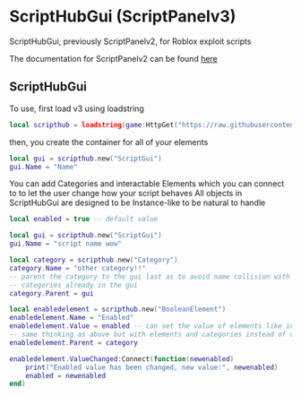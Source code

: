 # ScriptHubGui (ScriptPanelv3)
ScriptHubGui, previously ScriptPanelv2, for Roblox exploit scripts

The documentation for ScriptPanelv2 can be found [here](https://github.com/ceat-ceat/ScriptHubGui/wiki/Script-Panel-v2)

ScriptHubGui
---
To use, first load v3 using loadstring

```lua
local scripthub = loadstring(game:HttpGet("https://raw.githubusercontent.com/ceat-ceat/ScriptHubGui/main/v3.lua", true))()
```

then, you create the container for all of your elements

```lua
local gui = scripthub.new("ScriptGui")
gui.Name = "Name"
```

You can add Categories and interactable Elements which you can connect to to let the user change how your script behaves
All objects in ScriptHubGui are designed to be Instance-like to be natural to handle

```lua
local enabled = true -- default value

local gui = scripthub.new("ScriptGui")
gui.Name = "script name wow"

local category = scripthub.new("Category")
category.Name = "other category!!"
-- parent the category to the gui last as to avoid name collision with any existing
-- categories already in the gui
category.Parent = gui

local enabledelement = scripthub.new("BooleanElement")
enabledelement.Name = "Enabled"
enabledelement.Value = enabled -- can set the value of elements like in Instances
-- same thinking as above but with elements and categories instead of categories and guis
enabledelement.Parent = category

enabledelement.ValueChanged:Connect(function(newenabled)
    print("Enabled value has been changed, new value:", newenabled)
    enabled = newenabled
end)
```

